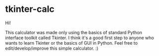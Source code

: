 # tkinter-calc
Hi!

This calculator was made only using the basics of standard Python interface toolkit called Tkinter. I think it's a good first step to anyone who wants to learn Tkinter or the basics of GUI in Python. Feel free to edit/develop/improve this simple calculator. :)
